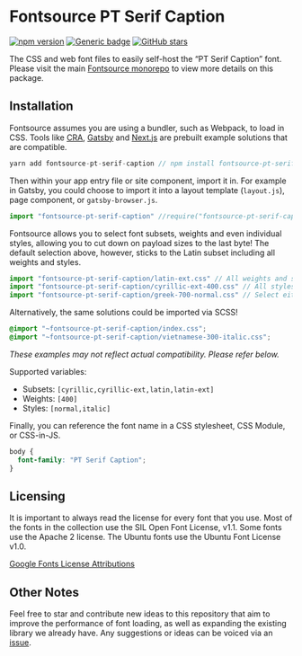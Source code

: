 # Fontsource PT Serif Caption
[![npm version](https://badge.fury.io/js/fontsource-pt-serif-caption.svg)](https://github.com/DecliningLotus/fontsource) [![Generic badge](https://img.shields.io/badge/fontsource-passing-brightgreen)](https://github.com/DecliningLotus/fontsource) [![GitHub stars](https://img.shields.io/github/stars/DecliningLotus/fontsource.svg?style=social&label=Star)](https://GitHub.com/DecliningLotus/fontsource/stargazers/)

The CSS and web font files to easily self-host the “PT Serif Caption” font. Please visit the main [Fontsource monorepo](https://github.com/DecliningLotus/fontsource) to view more details on this package.

## Installation

Fontsource assumes you are using a bundler, such as Webpack, to load in CSS. Tools like [CRA](https://create-react-app.dev/), [Gatsby](https://www.gatsbyjs.org/) and [Next.js](https://nextjs.org/) are prebuilt example solutions that are compatible.

```javascript
yarn add fontsource-pt-serif-caption // npm install fontsource-pt-serif-caption
```

Then within your app entry file or site component, import it in. For example in Gatsby, you could choose to import it into a layout template (`layout.js`), page component, or `gatsby-browser.js`.

```javascript
import "fontsource-pt-serif-caption" //require("fontsource-pt-serif-caption")
```

Fontsource allows you to select font subsets, weights and even individual styles, allowing you to cut down on payload sizes to the last byte! The default selection above, however, sticks to the Latin subset including all weights and styles.

```javascript
import "fontsource-pt-serif-caption/latin-ext.css" // All weights and styles included.
import "fontsource-pt-serif-caption/cyrillic-ext-400.css" // All styles included.
import "fontsource-pt-serif-caption/greek-700-normal.css" // Select either normal or italic.
```

Alternatively, the same solutions could be imported via SCSS!

```scss
@import "~fontsource-pt-serif-caption/index.css";
@import "~fontsource-pt-serif-caption/vietnamese-300-italic.css";
```

_These examples may not reflect actual compatibility. Please refer below._

Supported variables:
- Subsets: `[cyrillic,cyrillic-ext,latin,latin-ext]`
- Weights: `[400]`
- Styles: `[normal,italic]`

Finally, you can reference the font name in a CSS stylesheet, CSS Module, or CSS-in-JS.

```css
body {
  font-family: "PT Serif Caption";
}
```

## Licensing 

It is important to always read the license for every font that you use.
Most of the fonts in the collection use the SIL Open Font License, v1.1. Some fonts use the Apache 2 license. The Ubuntu fonts use the Ubuntu Font License v1.0.

[Google Fonts License Attributions](https://fonts.google.com/attribution)

## Other Notes

Feel free to star and contribute new ideas to this repository that aim to improve the performance of font loading, as well as expanding the existing library we already have. Any suggestions or ideas can be voiced via an [issue](https://github.com/DecliningLotus/fontsource/issues).


